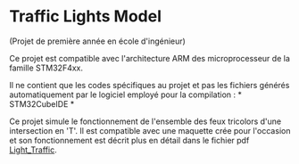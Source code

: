 # Traffic Lights Model

(Projet de première année en école d'ingénieur)

Ce projet est compatible avec l'architecture ARM des microprocesseur de la famille STM32F4xx.

Il ne contient que les codes spécifiques au projet et pas les fichiers générés automatiquement par le logiciel employé pour la compilation : * STM32CubeIDE *

Ce projet simule le fonctionnement de l'ensemble des feux tricolors d'une intersection en 'T'. Il est compatible avec une maquette crée pour l'occasion et son fonctionnement est décrit plus en détail dans le fichier pdf [Light_Traffic](Light_Traffic.pdf).
